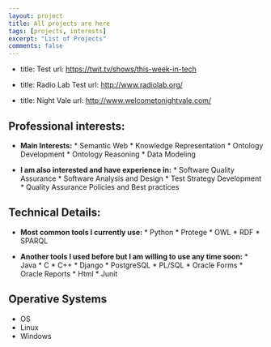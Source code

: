 ```yaml
---
layout: project
title: All projects are here
tags: [projects, interests]
excerpt: "List of Projects"
comments: false
---
```

- title: Test
  url: https://twit.tv/shows/this-week-in-tech

- title: Radio Lab Test
  url: http://www.radiolab.org/

- title: Night Vale
  url: http://www.welcometonightvale.com/

## Professional interests:
* __Main Interests:__
              * Semantic Web
              * Knowledge Representation
              * Ontology Development
              * Ontology Reasoning
              * Data Modeling

* __I am also interested and have experience in:__
              * Software Quality Assurance
                    * Software Analysis and Design
                    * Test Strategy Development
                    * Quality Assurance Policies and Best practices

## Technical Details:

* __Most common tools I currently use:__
              * Python
              * Protege
              * OWL
              * RDF
              * SPARQL

* __Another tools I used before but I am willing to use any time soon:__
              * Java
              * C
              * C++
              * Django
              * PostgreSQL
              * PL/SQL
              * Oracle Forms
              * Oracle Reports
              * Html
              * Junit

## Operative Systems
* OS
* Linux
* Windows
